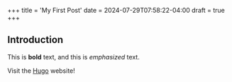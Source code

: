 +++
title = 'My First Post'
date = 2024-07-29T07:58:22-04:00
draft = true
+++
## Introduction

This is **bold** text, and this is *emphasized* text.

Visit the [Hugo](https://gohugo.io) website!
